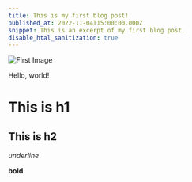 ```yaml
---
title: This is my first blog post!
published_at: 2022-11-04T15:00:00.000Z
snippet: This is an excerpt of my first blog post.
disable_htal_sanitization: true
---
```


![First Image](/w01s1/IMG_7617.jpg)

Hello, world!

# This is h1

## This is h2

_underline_

**bold**
